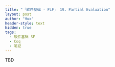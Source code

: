 ```yaml
---
title: "「软件基础 - PLF」 19. Partial Evaluation"
layout: post
author: "Hux"
header-style: text
hidden: true
tags:
  - 软件基础 SF
  - Coq
  - 笔记
---
```


TBD
